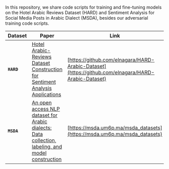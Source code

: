In this repository, we share code scripts for training and fine-tuning models on the Hotel Arabic Reviews Dataset (HARD) and Sentiment Analysis for Social Media Posts in Arabic Dialect (MSDA), besides our adversarial training code scripts. 







| Dataset  | Paper |  Link  |
| ------------- | ------------- | ------------- |
| **`HARD`**  | [Hotel Arabic-Reviews Dataset Construction for Sentiment Analysis Applications](https://link.springer.com/chapter/10.1007/978-3-319-67056-0_3)| [https://github.com/elnagara/HARD-Arabic-Dataset](https://github.com/elnagara/HARD-Arabic-Dataset)  |
| **`MSDA`**  | [An open access NLP dataset for Arabic dialects: Data collection, labeling, and model construction](https://arxiv.org/abs/2102.11000)|[https://msda.um6p.ma/msda_datasets](https://msda.um6p.ma/msda_datasets) |
